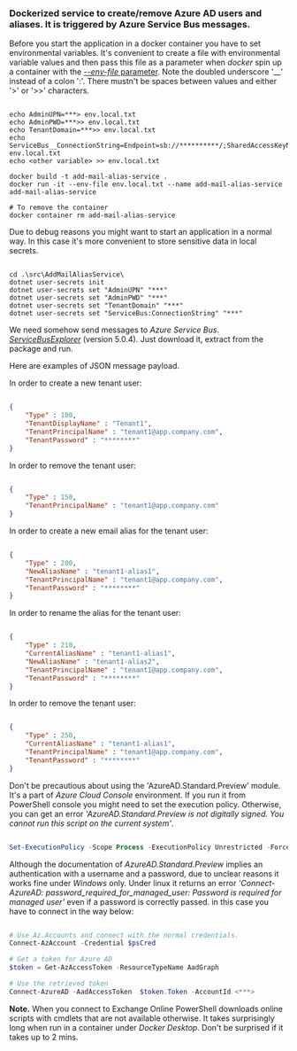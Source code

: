 ### Dockerized service to create/remove Azure AD users and aliases. It is triggered by Azure Service Bus messages.

Before you start the application in a docker container you have to set environmental variables. It's convenient to create a file with environmental variable values and then pass this file as a parameter when _docker_ spin up a container with the [_--env-file_ parameter](https://docs.docker.com/engine/reference/run/#env-environment-variables).
Note the doubled underscore '__' instead of a colon ':'. There mustn't be spaces between values and either '>' or '>>' characters. 
```

echo AdminUPN=***> env.local.txt
echo AdminPWD=***>> env.local.txt
echo TenantDomain=***>> env.local.txt
echo ServiceBus__ConnectionString=Endpoint=sb://**********/;SharedAccessKeyName=RootManageSharedAccessKey;SharedAccessKey=**********>> env.local.txt
echo <other variable> >> env.local.txt

docker build -t add-mail-alias-service .
docker run -it --env-file env.local.txt --name add-mail-alias-service add-mail-alias-service

# To remove the container
docker container rm add-mail-alias-service

```

Due to debug reasons you might want to start an application in a normal way. In this case it's more convenient to store sensitive data in local secrets.

```

cd .\src\AddMailAliasService\ 
dotnet user-secrets init
dotnet user-secrets set "AdminUPN" "***"
dotnet user-secrets set "AdminPWD" "***"
dotnet user-secrets set "TenantDomain" "***"
dotnet user-secrets set "ServiceBus:ConnectionString" "***"

```

We need somehow send messages to _Azure Service Bus_. [_ServiceBusExplorer_](https://github.com/paolosalvatori/ServiceBusExplorer) (version 5.0.4). Just download it, extract from the package and run.

Here are examples of JSON message payload.

In order to create a new tenant user:

```json

{
    "Type" : 100,
    "TenantDisplayName" : "Tenant1",
    "TenantPrincipalName" : "tenant1@app.company.com",
    "TenantPassword" : "********"   
}

```

In order to remove the tenant user:

```json

{
    "Type" : 150,
    "TenantPrincipalName" : "tenant1@app.company.com"
}

```

In order to create a new email alias for the tenant user:

```json

{
    "Type" : 200,
    "NewAliasName" : "tenant1-alias1",
    "TenantPrincipalName" : "tenant1@app.company.com",
    "TenantPassword" : "********"   
}

```

In order to rename the alias for the tenant user:

```json

{
    "Type" : 210,
    "CurrentAliasName" : "tenant1-alias1",
	"NewAliasName" : "tenant1-alias2",
    "TenantPrincipalName" : "tenant1@app.company.com",
    "TenantPassword" : "********"   
}

```

In order to remove the tenant user:

```json

{
    "Type" : 250,
    "CurrentAliasName" : "tenant1-alias1",
    "TenantPrincipalName" : "tenant1@app.company.com",
    "TenantPassword" : "********"   
}

```




Don't be precautious about using the 'AzureAD.Standard.Preview' module. It's a part of _Azure Cloud Console_ environment. 
If you run it from PowerShell console you might need to set the execution policy. Otherwise, you can get an error _'AzureAD.Standard.Preview is not digitally signed. You cannot run this script on the current system'_.

```powershell

Set-ExecutionPolicy -Scope Process -ExecutionPolicy Unrestricted -Force

```

Although the documentation of _AzureAD.Standard.Preview_ implies an authentication with a username and a password, due to unclear reasons it works fine under _Windows_ only. Under linux it returns an error _'Connect-AzureAD: password_required_for_managed_user: Password is required for managed user'_ even if a password is correctly passed. in this case you have to connect in the way below:

```powershell

# Use Az.Accounts and connect with the normal credentials.
Connect-AzAccount -Credential $psCred

# Get a token for Azure AD
$token = Get-AzAccessToken -ResourceTypeName AadGraph

# Use the retrieved token
Connect-AzureAD -AadAccessToken  $token.Token -AccountId <***>

```

__Note.__ When you connect to Exchange Online PowerShell downloads online scripts with cmdlets that are not available otherwise. It takes surprisingly long when run in a container under _Docker Desktop_. Don't be surprised if it takes up to 2 mins. 